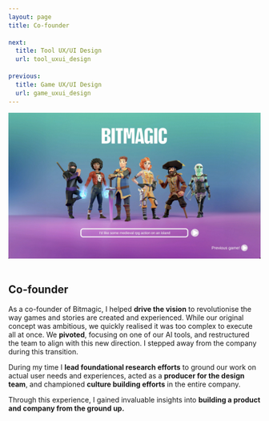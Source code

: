 ```yaml
---
layout: page
title: Co-founder

next:
  title: Tool UX/UI Design
  url: tool_uxui_design

previous:
  title: Game UX/UI Design
  url: game_uxui_design
---
```


<center><img src="assets/img/portfolio/bitmagic-full.jpg" alt="Bitmagic key art" width=600 class="img-fluid"></center><br>

<div class="col-lg-12 text-center">
	<h2 class="section-heading text-uppercase"> Co-founder </h2>
</div>

As a co-founder of Bitmagic, I helped <b>drive the vision</b> to revolutionise the way games and stories are created and experienced. While our original concept was ambitious, we quickly realised it was too complex to execute all at once. We <b>pivoted</b>, focusing on one of our AI tools, and restructured the team to align with this new direction. I stepped away from the company during this transition.

During my time I <b>lead foundational research efforts</b> to ground our work on actual user needs and experiences, acted as a <b>producer for the design team</b>, and championed <b>culture building efforts</b> in the entire company.

Through this experience, I gained invaluable insights into <b>building a product and company from the ground up.</b>